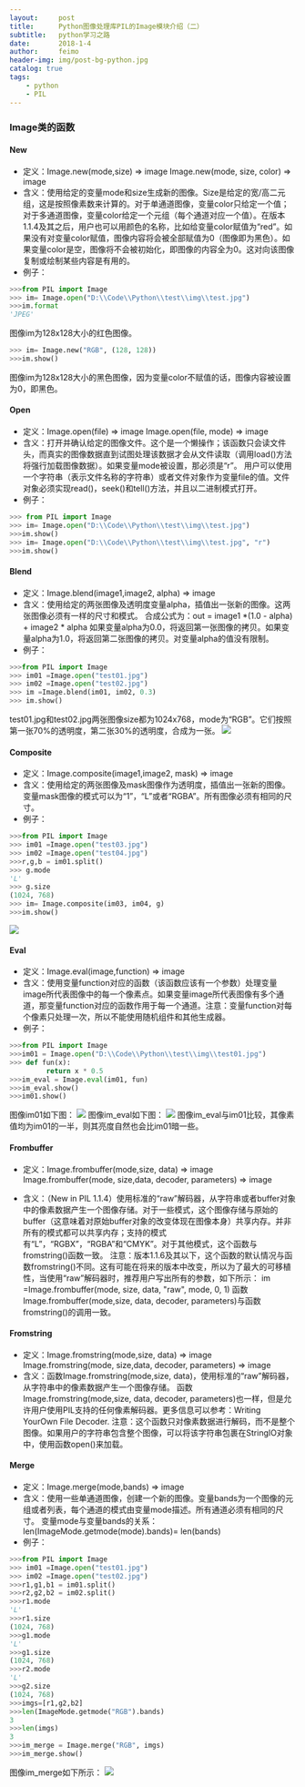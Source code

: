 ```yaml
---
layout:     post
title:      Python图像处理库PIL的Image模块介绍（二）
subtitle:   python学习之路
date:       2018-1-4
author:     feimo
header-img: img/post-bg-python.jpg
catalog: true
tags:
    - python
    - PIL
---
```

### Image类的函数
#### New
- 定义：Image.new(mode,size) ⇒ image
   Image.new(mode, size, color) ⇒ image
- 含义：使用给定的变量mode和size生成新的图像。Size是给定的宽/高二元组，这是按照像素数来计算的。对于单通道图像，变量color只给定一个值；对于多通道图像，变量color给定一个元组（每个通道对应一个值）。在版本1.1.4及其之后，用户也可以用颜色的名称，比如给变量color赋值为“red”。如果没有对变量color赋值，图像内容将会被全部赋值为0（图像即为黑色）。如果变量color是空，图像将不会被初始化，即图像的内容全为0。这对向该图像复制或绘制某些内容是有用的。
- 例子：
```python
>>>from PIL import Image
>>> im= Image.open("D:\\Code\\Python\\test\\img\\test.jpg")
>>>im.format
'JPEG'
```
图像im为128x128大小的红色图像。
```python
>>> im= Image.new("RGB", (128, 128))
>>>im.show()
```
图像im为128x128大小的黑色图像，因为变量color不赋值的话，图像内容被设置为0，即黑色。
#### Open
- 定义：Image.open(file) ⇒ image
  Image.open(file, mode) ⇒ image
- 含义：打开并确认给定的图像文件。这个是一个懒操作；该函数只会读文件头，而真实的图像数据直到试图处理该数据才会从文件读取（调用load()方法将强行加载图像数据）。如果变量mode被设置，那必须是“r”。
用户可以使用一个字符串（表示文件名称的字符串）或者文件对象作为变量file的值。文件对象必须实现read()，seek()和tell()方法，并且以二进制模式打开。
- 例子：
```python
>>> from PIL import Image
>>> im= Image.open("D:\\Code\\Python\\test\\img\\test.jpg")
>>>im.show()
>>> im= Image.open("D:\\Code\\Python\\test\\img\\test.jpg", "r")
>>>im.show()
```
#### Blend
- 定义：Image.blend(image1,image2, alpha) ⇒ image
- 含义：使用给定的两张图像及透明度变量alpha，插值出一张新的图像。这两张图像必须有一样的尺寸和模式。
合成公式为：out = image1 *(1.0 - alpha) + image2 * alpha
如果变量alpha为0.0，将返回第一张图像的拷贝。如果变量alpha为1.0，将返回第二张图像的拷贝。对变量alpha的值没有限制。
- 例子：
```python
>>>from PIL import Image
>>> im01 =Image.open("test01.jpg")
>>> im02 =Image.open("test02.jpg")
>>> im =Image.blend(im01, im02, 0.3)
>>> im.show()
```
test01.jpg和test02.jpg两张图像size都为1024x768，mode为“RGB”。它们按照第一张70%的透明度，第二张30%的透明度，合成为一张。
![](https://i.imgur.com/CnSIFGF.png)
#### Composite
- 定义：Image.composite(image1,image2, mask) ⇒ image
- 含义：使用给定的两张图像及mask图像作为透明度，插值出一张新的图像。变量mask图像的模式可以为“1”，“L”或者“RGBA”。所有图像必须有相同的尺寸。
- 例子：
```python
>>>from PIL import Image
>>> im01 =Image.open("test03.jpg")
>>> im02 =Image.open("test04.jpg")
>>>r,g,b = im01.split()
>>> g.mode
'L'
>>> g.size
(1024, 768)
>>> im= Image.composite(im03, im04, g)
>>>im.show()
```
![](https://i.imgur.com/BMJ50b9.png)
#### Eval
- 定义：Image.eval(image,function) ⇒ image
- 含义：使用变量function对应的函数（该函数应该有一个参数）处理变量image所代表图像中的每一个像素点。如果变量image所代表图像有多个通道，那变量function对应的函数作用于每一个通道。注意：变量function对每个像素只处理一次，所以不能使用随机组件和其他生成器。
- 例子：
```python
>>>from PIL import Image
>>>im01 = Image.open("D:\\Code\\Python\\test\\img\\test01.jpg")
>>> def fun(x):
         return x * 0.5
>>>im_eval = Image.eval(im01, fun)
>>>im_eval.show()
>>>im01.show()
```
图像im01如下图：
![](https://i.imgur.com/IiJaedi.png)
图像im_eval如下图：
![](https://i.imgur.com/grK9hf5.png)
图像im_eval与im01比较，其像素值均为im01的一半，则其亮度自然也会比im01暗一些。
#### Frombuffer
- 定义：Image.frombuffer(mode,size, data) ⇒ image
  Image.frombuffer(mode, size,data, decoder, parameters) ⇒ image

- 含义：（New in PIL 1.1.4）使用标准的“raw”解码器，从字符串或者buffer对象中的像素数据产生一个图像存储。对于一些模式，这个图像存储与原始的buffer（这意味着对原始buffer对象的改变体现在图像本身）共享内存。并非所有的模式都可以共享内存；支持的模式有“L”，“RGBX”，“RGBA”和“CMYK”。对于其他模式，这个函数与fromstring()函数一致。
注意：版本1.1.6及其以下，这个函数的默认情况与函数fromstring()不同。这有可能在将来的版本中改变，所以为了最大的可移植性，当使用“raw”解码器时，推荐用户写出所有的参数，如下所示：
im =Image.frombuffer(mode, size, data, "raw", mode, 0, 1)
函数Image.frombuffer(mode,size, data, decoder, parameters)与函数fromstring()的调用一致。
#### Fromstring
- 定义：Image.fromstring(mode,size, data) ⇒ image
  Image.fromstring(mode, size,data, decoder, parameters) ⇒ image
- 含义：函数Image.fromstring(mode,size, data)，使用标准的“raw”解码器，从字符串中的像素数据产生一个图像存储。
函数Image.fromstring(mode,size, data, decoder, parameters)也一样，但是允许用户使用PIL支持的任何像素解码器。更多信息可以参考：Writing YourOwn File Decoder.
注意：这个函数只对像素数据进行解码，而不是整个图像。如果用户的字符串包含整个图像，可以将该字符串包裹在StringIO对象中，使用函数open()来加载。
####  Merge
- 定义：Image.merge(mode,bands) ⇒ image
- 含义：使用一些单通道图像，创建一个新的图像。变量bands为一个图像的元组或者列表，每个通道的模式由变量mode描述。所有通道必须有相同的尺寸。
变量mode与变量bands的关系：
len(ImageMode.getmode(mode).bands)= len(bands)
- 例子：
```python
>>>from PIL import Image
>>> im01 =Image.open("test01.jpg")
>>> im02 =Image.open("test02.jpg")
>>>r1,g1,b1 = im01.split()
>>>r2,g2,b2 = im02.split()
>>>r1.mode
'L'
>>>r1.size
(1024, 768)
>>>g1.mode
'L'
>>>g1.size
(1024, 768)
>>>r2.mode
'L'
>>>g2.size
(1024, 768)
>>>imgs=[r1,g2,b2]
>>>len(ImageMode.getmode("RGB").bands)
3
>>>len(imgs)
3
>>>im_merge = Image.merge("RGB", imgs)
>>>im_merge.show()
```
图像im_merge如下所示：
![](https://i.imgur.com/Q5FEU96.png)